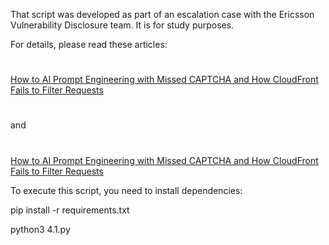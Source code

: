 That script was developed as part of an escalation case with the Ericsson Vulnerability Disclosure team. It is for study purposes.

For details, please read these articles:
#
[How to AI Prompt Engineering with Missed CAPTCHA and How CloudFront Fails to Filter Requests](https://leo2008k.medium.com/how-to-ai-prompt-engineering-with-missed-captcha-and-how-cloudfront-fails-to-filter-requests-9b9a6d2d336d)
#
and
#
[How to AI Prompt Engineering with Missed CAPTCHA and How CloudFront Fails to Filter Requests](https://leo2008k.medium.com/how-to-ai-prompt-engineering-with-missed-captcha-and-how-cloudfront-fails-to-filter-requests-8977a30aa498)

To execute this script, you need to install dependencies:

pip install -r requirements.txt

python3 4.1.py
